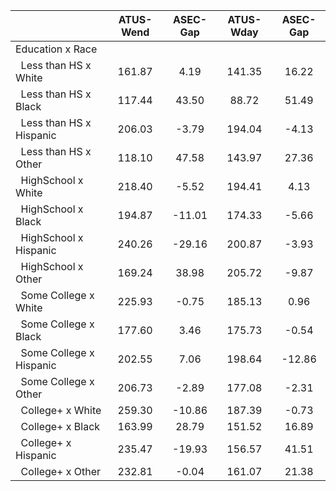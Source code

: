 
|                      |    ATUS-Wend |     ASEC-Gap |    ATUS-Wday |     ASEC-Gap |
| -------------------- | :----------: | :----------: | :----------: | :----------: |
| Education x Race     |              |              |              |              |
| &nbsp;&nbsp;Less than HS x White |       161.87 |         4.19 |       141.35 |        16.22 |
| &nbsp;&nbsp;Less than HS x Black |       117.44 |        43.50 |        88.72 |        51.49 |
| &nbsp;&nbsp;Less than HS x Hispanic |       206.03 |        -3.79 |       194.04 |        -4.13 |
| &nbsp;&nbsp;Less than HS x Other |       118.10 |        47.58 |       143.97 |        27.36 |
| &nbsp;&nbsp;HighSchool x White |       218.40 |        -5.52 |       194.41 |         4.13 |
| &nbsp;&nbsp;HighSchool x Black |       194.87 |       -11.01 |       174.33 |        -5.66 |
| &nbsp;&nbsp;HighSchool x Hispanic |       240.26 |       -29.16 |       200.87 |        -3.93 |
| &nbsp;&nbsp;HighSchool x Other |       169.24 |        38.98 |       205.72 |        -9.87 |
| &nbsp;&nbsp;Some College x White |       225.93 |        -0.75 |       185.13 |         0.96 |
| &nbsp;&nbsp;Some College x Black |       177.60 |         3.46 |       175.73 |        -0.54 |
| &nbsp;&nbsp;Some College x Hispanic |       202.55 |         7.06 |       198.64 |       -12.86 |
| &nbsp;&nbsp;Some College x Other |       206.73 |        -2.89 |       177.08 |        -2.31 |
| &nbsp;&nbsp;College+ x White |       259.30 |       -10.86 |       187.39 |        -0.73 |
| &nbsp;&nbsp;College+ x Black |       163.99 |        28.79 |       151.52 |        16.89 |
| &nbsp;&nbsp;College+ x Hispanic |       235.47 |       -19.93 |       156.57 |        41.51 |
| &nbsp;&nbsp;College+ x Other |       232.81 |        -0.04 |       161.07 |        21.38 |

